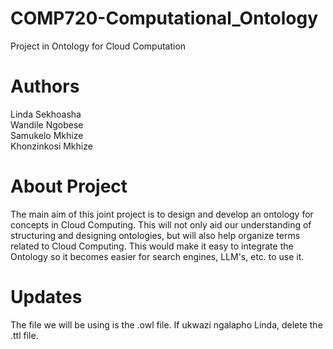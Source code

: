 # COMP720-Computational_Ontology
Project in Ontology for Cloud Computation

# Authors
Linda Sekhoasha\
Wandile Ngobese\
Samukelo Mkhize\
Khonzinkosi Mkhize

# About Project
The main aim of this joint project is to design and develop an ontology for concepts in Cloud Computing. This will not only aid our understanding of structuring and designing ontologies, but will
also help organize terms related to Cloud Computing. This would make it easy to integrate the Ontology so it becomes easier for search engines, LLM's, etc. to use it.

# Updates
The file we will be using is the .owl file. If ukwazi ngalapho Linda, delete the .ttl file.
